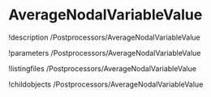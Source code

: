 <!-- MOOSE Documentation Stub: Remove this when content is added. -->

# AverageNodalVariableValue
!description /Postprocessors/AverageNodalVariableValue

!parameters /Postprocessors/AverageNodalVariableValue

!listingfiles /Postprocessors/AverageNodalVariableValue

!childobjects /Postprocessors/AverageNodalVariableValue
